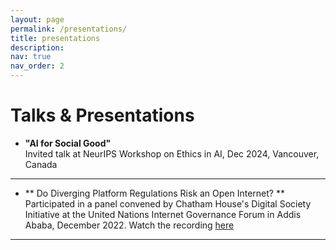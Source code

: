```yaml
---
layout: page
permalink: /presentations/
title: presentations
description:
nav: true
nav_order: 2
---
```


<!-- _pages/presentations.md -->

# Talks & Presentations

- **"AI for Social Good"**  
  Invited talk at NeurIPS Workshop on Ethics in AI, Dec 2024, Vancouver, Canada
---
- ** Do Diverging Platform Regulations Risk an Open Internet? **
  Participated in a panel convened by Chatham House's Digital Society Initiative at the United Nations Internet Governance Forum in Addis Ababa, December 2022. Watch the recording [here](https://youtu.be/CRY9_P_qkdU?feature=shared&t=1432)
---


